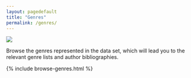 ```yaml
---
layout: pagedefault
title: "Genres"
permalink: /genres/
---
```

<div class="wordcloud">
	<img src="{{ site.baseurl }}/assets/img/bannergenres.png"></div>
<div>
</div>

Browse the genres represented in the data set, which will lead you to the relevant genre lists and author bibliographies.

<div class="genres">
{% include browse-genres.html %}
</div>
